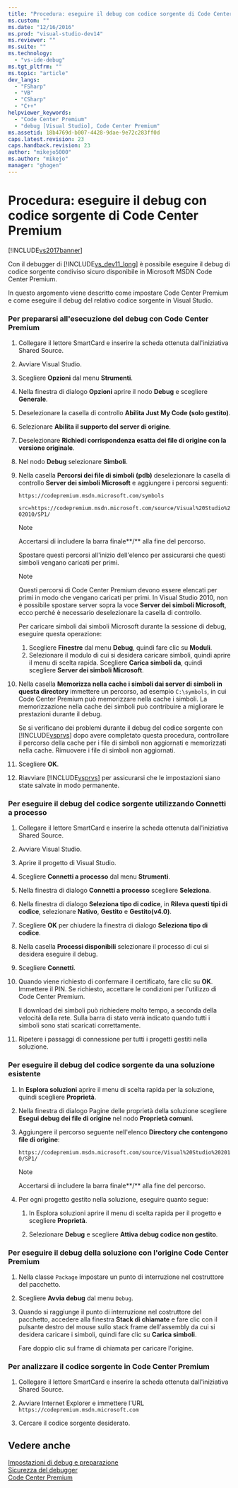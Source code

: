 ```yaml
---
title: "Procedura: eseguire il debug con codice sorgente di Code Center Premium | Microsoft Docs"
ms.custom: ""
ms.date: "12/16/2016"
ms.prod: "visual-studio-dev14"
ms.reviewer: ""
ms.suite: ""
ms.technology: 
  - "vs-ide-debug"
ms.tgt_pltfrm: ""
ms.topic: "article"
dev_langs: 
  - "FSharp"
  - "VB"
  - "CSharp"
  - "C++"
helpviewer_keywords: 
  - "Code Center Premium"
  - "debug [Visual Studio], Code Center Premium"
ms.assetid: 18b4769d-b007-4428-9dae-9e72c283ff0d
caps.latest.revision: 23
caps.handback.revision: 23
author: "mikejo5000"
ms.author: "mikejo"
manager: "ghogen"
---
```

# Procedura: eseguire il debug con codice sorgente di Code Center Premium
[!INCLUDE[vs2017banner](../code-quality/includes/vs2017banner.md)]

Con il debugger di [!INCLUDE[vs_dev11_long](../data-tools/includes/vs_dev11_long_md.md)] è possibile eseguire il debug di codice sorgente condiviso sicuro disponibile in Microsoft MSDN Code Center Premium.  
  
 In questo argomento viene descritto come impostare Code Center Premium e come eseguire il debug del relativo codice sorgente in Visual Studio.  
  
### Per prepararsi all'esecuzione del debug con Code Center Premium  
  
1.  Collegare il lettore SmartCard e inserire la scheda ottenuta dall'iniziativa Shared Source.  
  
2.  Avviare Visual Studio.  
  
3.  Scegliere **Opzioni** dal menu **Strumenti**.  
  
4.  Nella finestra di dialogo **Opzioni** aprire il nodo **Debug** e scegliere **Generale**.  
  
5.  Deselezionare la casella di controllo **Abilita Just My Code \(solo gestito\)**.  
  
6.  Selezionare **Abilita il supporto del server di origine**.  
  
7.  Deselezionare **Richiedi corrispondenza esatta dei file di origine con la versione originale**.  
  
8.  Nel nodo **Debug** selezionare **Simboli**.  
  
9. Nella casella **Percorsi dei file di simboli \(pdb\)** deselezionare la casella di controllo **Server dei simboli Microsoft** e aggiungere i percorsi seguenti:  
  
     `https://codepremium.msdn.microsoft.com/symbols`  
  
     `src=https://codepremium.msdn.microsoft.com/source/Visual%20Studio%202010/SP1/`  
  
    > [!NOTE]
    >  Accertarsi di includere la barra finale**\/** alla fine del percorso.  
  
     Spostare questi percorsi all'inizio dell'elenco per assicurarsi che questi simboli vengano caricati per primi.  
  
    > [!NOTE]
    >  Questi percorsi di Code Center Premium devono essere elencati per primi in modo che vengano caricati per primi.  In Visual Studio 2010, non è possibile spostare server sopra la voce **Server dei simboli Microsoft**, ecco perché è necessario deselezionare la casella di controllo.  
    >   
    >  Per caricare simboli dai simboli Microsoft durante la sessione di debug, eseguire questa operazione:  
    >   
    >  1.  Scegliere **Finestre** dal menu **Debug**, quindi fare clic su **Moduli**.  
    > 2.  Selezionare il modulo di cui si desidera caricare simboli, quindi aprire il menu di scelta rapida.  Scegliere **Carica simboli da**, quindi scegliere **Server dei simboli Microsoft**.  
  
10. Nella casella **Memorizza nella cache i simboli dai server di simboli in questa directory** immettere un percorso, ad esempio `C:\symbols`, in cui Code Center Premium può memorizzare nella cache i simboli.  La memorizzazione nella cache dei simboli può contribuire a migliorare le prestazioni durante il debug.  
  
     Se si verificano dei problemi durante il debug del codice sorgente con [!INCLUDE[vsprvs](../code-quality/includes/vsprvs_md.md)] dopo avere completato questa procedura, controllare il percorso della cache per i file di simboli non aggiornati e memorizzati nella cache.  Rimuovere i file di simboli non aggiornati.  
  
11. Scegliere **OK**.  
  
12. Riavviare [!INCLUDE[vsprvs](../code-quality/includes/vsprvs_md.md)] per assicurarsi che le impostazioni siano state salvate in modo permanente.  
  
### Per eseguire il debug del codice sorgente utilizzando Connetti a processo  
  
1.  Collegare il lettore SmartCard e inserire la scheda ottenuta dall'iniziativa Shared Source.  
  
2.  Avviare Visual Studio.  
  
3.  Aprire il progetto di Visual Studio.  
  
4.  Scegliere **Connetti a processo** dal menu **Strumenti**.  
  
5.  Nella finestra di dialogo **Connetti a processo** scegliere **Seleziona**.  
  
6.  Nella finestra di dialogo **Seleziona tipo di codice**, in **Rileva questi tipi di codice**, selezionare **Nativo**, **Gestito** e **Gestito\(v4.0\)**.  
  
7.  Scegliere **OK** per chiudere la finestra di dialogo **Seleziona tipo di codice**.  
  
8.  Nella casella **Processi disponibili** selezionare il processo di cui si desidera eseguire il debug.  
  
9. Scegliere **Connetti**.  
  
10. Quando viene richiesto di confermare il certificato, fare clic su **OK**.  Immettere il PIN.  Se richiesto, accettare le condizioni per l'utilizzo di Code Center Premium.  
  
     Il download dei simboli può richiedere molto tempo, a seconda della velocità della rete.  Sulla barra di stato verrà indicato quando tutti i simboli sono stati scaricati correttamente.  
  
11. Ripetere i passaggi di connessione per tutti i progetti gestiti nella soluzione.  
  
### Per eseguire il debug del codice sorgente da una soluzione esistente  
  
1.  In **Esplora soluzioni** aprire il menu di scelta rapida per la soluzione, quindi scegliere **Proprietà**.  
  
2.  Nella finestra di dialogo Pagine delle proprietà della soluzione scegliere **Esegui debug dei file di origine** nel nodo **Proprietà comuni**.  
  
3.  Aggiungere il percorso seguente nell'elenco **Directory che contengono file di origine**:  
  
     `https://codepremium.msdn.microsoft.com/source/Visual%20Studio%202010/SP1/`  
  
    > [!NOTE]
    >  Accertarsi di includere la barra finale**\/** alla fine del percorso.  
  
4.  Per ogni progetto gestito nella soluzione, eseguire quanto segue:  
  
    1.  In Esplora soluzioni aprire il menu di scelta rapida per il progetto e scegliere **Proprietà**.  
  
    2.  Selezionare **Debug** e scegliere **Attiva debug codice non gestito**.  
  
### Per eseguire il debug della soluzione con l'origine Code Center Premium  
  
1.  Nella classe `Package` impostare un punto di interruzione nel costruttore del pacchetto.  
  
2.  Scegliere **Avvia debug** dal menu `Debug`.  
  
3.  Quando si raggiunge il punto di interruzione nel costruttore del pacchetto, accedere alla finestra **Stack di chiamate** e fare clic con il pulsante destro del mouse sullo stack frame dell'assembly da cui si desidera caricare i simboli, quindi fare clic su **Carica simboli**.  
  
     Fare doppio clic sul frame di chiamata per caricare l'origine.  
  
### Per analizzare il codice sorgente in Code Center Premium  
  
1.  Collegare il lettore SmartCard e inserire la scheda ottenuta dall'iniziativa Shared Source.  
  
2.  Avviare Internet Explorer e immettere l'URL `https://codepremium.msdn.microsoft.com`  
  
3.  Cercare il codice sorgente desiderato.  
  
## Vedere anche  
 [Impostazioni di debug e preparazione](../debugger/debugger-settings-and-preparation.md)   
 [Sicurezza del debugger](../debugger/debugger-security.md)   
 [Code Center Premium](http://www.microsoft.com/resources/sharedsource/ccp.mspx)